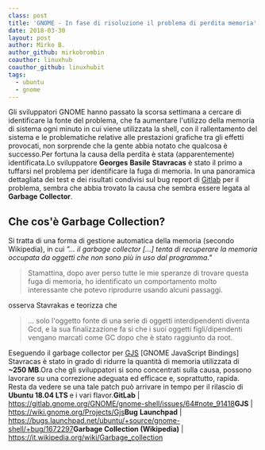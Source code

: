 ```yaml
---
class: post
title: 'GNOME - In fase di risoluzione il problema di perdita memoria'
date: 2018-03-30
layout: post
author: Mirko B.
author_github: mirkobrombin
coauthor: linuxhub
coauthor_github: linuxhubit
tags:
  - ubuntu  
  - gnome
---
```

Gli sviluppatori GNOME hanno passato la scorsa settimana a cercare di identificare la fonte del problema, che fa aumentare l'utilizzo della memoria di sistema ogni minuto in cui viene utilizzata la shell, con il rallentamento del sistema e le problematiche relative alle prestazioni grafiche tra gli effetti provocati, non sorprende che la gente abbia notato che qualcosa è successo.Per fortuna la causa della perdita è stata (apparentemente) identificata.Lo sviluppatore <strong>Georges</strong> <strong>Basile</strong> <strong>Stavracas</strong> è stato il primo a tuffarsi nel problema per identificare la fuga di memoria. In una panoramica dettagliata dei test e dei risultati condivisi sul bug report di <a href="https://gitlab.gnome.org/GNOME/gnome-shell/issues/64#note_91418">Gitlab</a> per il problema, sembra che abbia trovato la causa che sembra essere legata al <strong>Garbage</strong> <strong>Collector</strong>.<h2>Che cos'è Garbage Collection?</h2>Si tratta di una forma di gestione automatica della memoria (secondo Wikipedia), in cui <em>"... il garbage collector [...] tenta di recuperare la memoria occupata da oggetti che non sono più in uso dal programma."</em><blockquote>Stamattina, dopo aver perso tutte le mie speranze di trovare questa fuga di memoria, ho identificato un comportamento molto interessante che potevo riprodurre usando alcuni passaggi.</blockquote>osserva Stavrakas e teorizza che<blockquote>... solo l'oggetto fonte di una serie di oggetti interdipendenti diventa Gcd, e la sua finalizzazione fa sì che i suoi oggetti figli/dipendenti vengano marcati come GC dopo che è stato raggiunto da root.</blockquote>Eseguendo il garbage collector per <a href="https://wiki.gnome.org/Projects/Gjs">GJS</a> [GNOME JavaScript Bindings] Stavracas è stato in grado di ridurre la quantità di memoria utilizzata di <strong>~250 MB</strong>.Ora che gli sviluppatori si sono concentrati sulla causa, possono lavorare su una correzione adeguata ed efficace e, soprattutto, rapida. Resta da vedere se una tale patch può arrivare in tempo per il rilascio di <strong>Ubuntu 18.04 LTS </strong>e i vari flavor.<strong>GitLab</strong> | <a href="https://gitlab.gnome.org/GNOME/gnome-shell/issues/64#note_91418">https://gitlab.gnome.org/GNOME/gnome-shell/issues/64#note_91418</a><strong>GJS</strong> | <a href="https://wiki.gnome.org/Projects/Gjs">https://wiki.gnome.org/Projects/Gjs</a><strong>Bug</strong> <strong>Launchpad</strong> | <a href="https://bugs.launchpad.net/ubuntu/+source/gnome-shell/+bug/1672297">https://bugs.launchpad.net/ubuntu/+source/gnome-shell/+bug/1672297</a><strong>Garbage Collection (Wikipedia)</strong> | <a href="https://it.wikipedia.org/wiki/Garbage_collection">https://it.wikipedia.org/wiki/Garbage_collection</a>